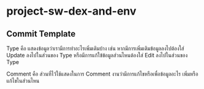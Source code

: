 # project-sw-dex-and-env

## Commit Template
Type คือ แสดงข้อมูลว่าเรามีการทำอะไรเพิ่มเติมบ้าง เช่น หากมีการเพิ่มเติมข้อมูลลงไปต้องใส่ Update ลงไปในส่วนของ Type
                                           หรือมีการแก้ใข้ข้อมูลส่วนไหนต้องใส่ Edit ลงไปในส่วนของ Type
                                            
Comment คือ ส่วนที่ไว้ใช้แสดงในการ Comment งานว่ามีการแก้ไขหรือเพื่อข้อมูลอะไร เพิ่มหรือแก้ไขในส่วนไหน 

